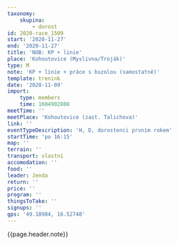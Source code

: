```yaml
---
taxonomy:
    skupina:
        - dorost
id: 2020-race_1509
start: '2020-11-27'
end: '2020-11-27'
title: 'NOB: KP + linie'
place: 'Kohoutovice (Myslivna/Troják)'
type: M
note: 'KP + linie + práce s buzolou (samostatně)'
template: trenink
date: '2020-11-09'
import:
    type: members
    time: 1604902808
meetTime: ''
meetPlace: 'Kohoutovice (zast. Talichova)'
link: ''
eventTypeDescription: 'H, D, dorostenci prvním rokem'
startTime: 'po 16:15'
map: ''
terrain: ''
transport: vlastní
accomodation: ''
food: ''
leader: Jenda
return: ''
price: ''
program: ''
thingsToTake: ''
signups: ''
gps: '49.18984, 16.52748'
---
```


{{page.header.note}}
